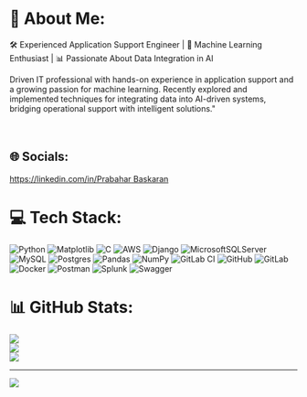 # 💫 About Me:
🛠️ Experienced Application Support Engineer | 🤖 Machine Learning Enthusiast | 📊 Passionate About Data Integration in AI

Driven IT professional with hands-on experience in application support and a growing passion for machine learning. Recently explored and implemented techniques for integrating data into AI-driven systems, bridging operational support with intelligent solutions."<br><br><br>


## 🌐 Socials:
[https://linkedin.com/in/Prabahar Baskaran](https://www.linkedin.com/in/prabahar-baskaran-6884a6b0?lipi=urn%3Ali%3Apage%3Ad_flagship3_profile_view_base_contact_details%3Bu3cEkB%2BLS5Gjeh68HdDNMQ%3D%3D)

# 💻 Tech Stack:
![Python](https://img.shields.io/badge/python-3670A0?style=for-the-badge&logo=python&logoColor=ffdd54) ![Matplotlib](https://img.shields.io/badge/Matplotlib-%23ffffff.svg?style=for-the-badge&logo=Matplotlib&logoColor=black) ![C](https://img.shields.io/badge/c-%2300599C.svg?style=for-the-badge&logo=c&logoColor=white) ![AWS](https://img.shields.io/badge/AWS-%23FF9900.svg?style=for-the-badge&logo=amazon-aws&logoColor=white) ![Django](https://img.shields.io/badge/django-%23092E20.svg?style=for-the-badge&logo=django&logoColor=white) ![MicrosoftSQLServer](https://img.shields.io/badge/Microsoft%20SQL%20Server-CC2927?style=for-the-badge&logo=microsoft%20sql%20server&logoColor=white) ![MySQL](https://img.shields.io/badge/mysql-4479A1.svg?style=for-the-badge&logo=mysql&logoColor=white) ![Postgres](https://img.shields.io/badge/postgres-%23316192.svg?style=for-the-badge&logo=postgresql&logoColor=white) ![Pandas](https://img.shields.io/badge/pandas-%23150458.svg?style=for-the-badge&logo=pandas&logoColor=white) ![NumPy](https://img.shields.io/badge/numpy-%23013243.svg?style=for-the-badge&logo=numpy&logoColor=white) ![GitLab CI](https://img.shields.io/badge/gitlab%20CI-%23181717.svg?style=for-the-badge&logo=gitlab&logoColor=white) ![GitHub](https://img.shields.io/badge/github-%23121011.svg?style=for-the-badge&logo=github&logoColor=white) ![GitLab](https://img.shields.io/badge/gitlab-%23181717.svg?style=for-the-badge&logo=gitlab&logoColor=white) ![Docker](https://img.shields.io/badge/docker-%230db7ed.svg?style=for-the-badge&logo=docker&logoColor=white) ![Postman](https://img.shields.io/badge/Postman-FF6C37?style=for-the-badge&logo=postman&logoColor=white) ![Splunk](https://img.shields.io/badge/splunk-%23000000.svg?style=for-the-badge&logo=splunk&logoColor=white) ![Swagger](https://img.shields.io/badge/-Swagger-%23Clojure?style=for-the-badge&logo=swagger&logoColor=white)
# 📊 GitHub Stats:
![](https://github-readme-stats.vercel.app/api?username=PrabaharBaskaran&theme=dark&hide_border=false&include_all_commits=false&count_private=false)<br/>
![](https://nirzak-streak-stats.vercel.app/?user=PrabaharBaskaran&theme=dark&hide_border=false)<br/>
![](https://github-readme-stats.vercel.app/api/top-langs/?username=PrabaharBaskaran&theme=dark&hide_border=false&include_all_commits=false&count_private=false&layout=compact)

---
[![](https://visitcount.itsvg.in/api?id=PrabaharBaskaran&icon=0&color=0)](https://visitcount.itsvg.in)

<!-- Proudly created with GPRM ( https://gprm.itsvg.in ) -->
